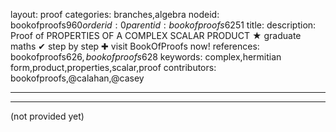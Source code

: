 layout: proof
categories: branches,algebra
nodeid: bookofproofs$960
orderid: 0
parentid: bookofproofs$6251
title: 
description:  Proof of PROPERTIES OF A COMPLEX SCALAR PRODUCT &#9733; graduate maths &#10004; step by step &#10010; visit BookOfProofs now!
references: bookofproofs$626,bookofproofs$628
keywords: complex,hermitian form,product,properties,scalar,proof
contributors: bookofproofs,@calahan,@casey

---


---

(not provided yet)
